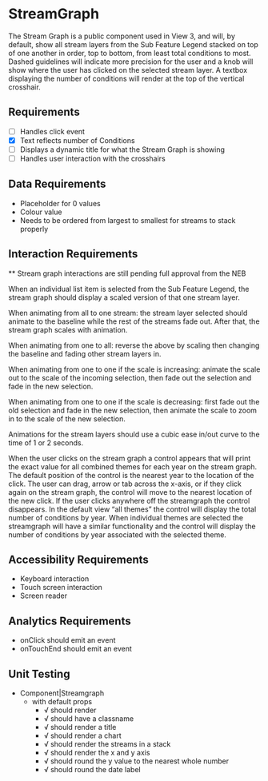 # StreamGraph

The Stream Graph is a public component used in View 3, and will, by default, show all stream
layers from the Sub Feature Legend stacked on top of one another in order, top to bottom, 
from least total conditions to most. Dashed guidelines will indicate more precision for the 
user and a knob will show where the user has clicked on the selected stream layer. 
A textbox displaying the number of conditions will render at the top of the vertical crosshair.

## Requirements

* [ ] Handles click event
* [X] Text reflects number of Conditions
* [ ] Displays a dynamic title for what the Stream Graph is showing
* [ ] Handles user interaction with the crosshairs

## Data Requirements

* Placeholder for 0 values
* Colour value
* Needs to be ordered from largest to smallest for streams to stack properly

## Interaction Requirements

** Stream graph interactions are still pending full approval from the NEB

When an individual list item is selected from the Sub Feature Legend, the stream graph should 
display a scaled version of that one stream layer.

When animating from all to one stream: the stream layer selected should animate to the baseline
while the rest of the streams fade out. After that, the stream graph scales with animation.

When animating from one to all: reverse the above by scaling then changing the baseline and 
fading other stream layers in.

When animating from one to one if the scale is increasing: animate the scale out to the scale 
of the incoming selection, then fade out the selection and fade in the new selection.

When animating from one to one if the scale is decreasing: first fade out the old selection and 
fade in the new selection, then animate the scale to zoom in to the scale of the new selection.

Animations for the stream layers should use a cubic ease in/out curve to the time of 1 or 2 seconds.

When the user clicks on the stream graph a control appears that will print the exact value for 
all combined themes for each year on the stream graph. The default position of the control is the 
nearest year to the location of the click. The user can drag, arrow or tab across the x-axis, or 
if they click again on the stream graph, the control will move to the nearest location of the new 
click. If the user clicks anywhere off the streamgraph the control disappears. In the default 
view “all themes” the control will display the total number of conditions by year. When individual 
themes are selected the streamgraph will have a similar functionality and the control will display 
the number of conditions by year associated with the selected theme.

## Accessibility Requirements

* Keyboard interaction
* Touch screen interaction
* Screen reader

## Analytics Requirements

* onClick should emit an event
* onTouchEnd should emit an event

## Unit Testing

* Component|Streamgraph
  * with default props
    * √ should render
    * √ should have a classname
    * √ should render a title
    * √ should render a chart
    * √ should render the streams in a stack
    * √ should render the x and y axis
    * √ should round the y value to the nearest whole number
    * √ should round the date label
